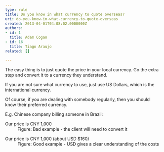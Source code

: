 ```yaml
---
type: rule
title: Do you know in what currency to quote overseas?
uri: do-you-know-in-what-currency-to-quote-overseas
created: 2013-04-01T04:08:02.0000000Z
authors:
- id: 1
  title: Adam Cogan
- id: 16
  title: Tiago Araujo
related: []

---
```




<span class='intro'> <p class="p1">The easy thing is to just quote the price in your local currency. Go the extra step and convert it to a currency they understand.</p><p class="p1">If you are not sure what currency to use, just use US Dollars, which is the international currency.</p><p> </p> </span>

<p>Of course, if you are dealing with somebody regularly, then you should know their preferred currency.</p><p>E.g. Chinese company billing someone in Brazil&#58;</p><dl class="bad"><dt>Our price is CNY 1,000</dt><dd>Figure&#58; Bad example - the client will need to convert it</dd></dl><dl class="good"><dt>Our price is CNY 1,000 (about USD $160)</dt><dd>Figure&#58; Good example - USD gives a clear understanding of the costs​</dd></dl>


